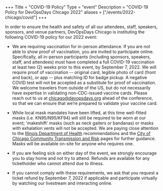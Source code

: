 +++
Title = "COVID-19 Policy"
Type = "event"
Description = "COVID-19 Policy for DevOpsDays Chicago 2022"
aliases = ["/events/2022-chicago/covid"]
+++

In order to ensure the health and safety of all our attendees, staff, speakers, sponsors, and venue partners, DevOpsDays Chicago is instituting the following COVID-19 policy for our 2022 event:

* We are requiring vaccination for in-person attendance. If you are not able to show proof of vaccination, you are invited to participate online. Specifically, all in-person participants (including sponsors, speakers, staff, and attendees) must have completed a full COVID-19 vaccination at least two (2) weeks prior to this event, by September 7, 2022. We will require proof of vaccination -- original card, legible photo of card (front and back), or app -- plus matching ID for badge pickup. A negative COVID test will not be accepted as a substitute for proof of vaccination. We welcome travelers from outside of the US, but do not necessarily have expertise in validating non-CDC-issued vaccine cards. Please reach out to us at chicago@devopsdays.org ahead of the conference, so that we can ensure that we’re prepared to validate your vaccine card.

* While local mask mandates have been lifted, at this time well-fitted masks (i.e. KN95/N95/KF94) will still be required to be worn at our event; 'makeshift' masks (such as neck gaiters or bandanas) or masks with exhalation vents will not be accepted. We are paying close attention to the [Illinois Department of Health](https://dph.illinois.gov/covid19/community-guidance.html) recommendations and the [City of Chicago Community Transmission and Risk](https://www.chicago.gov/city/en/sites/covid-19/home/community-transmission-and-risk.html) pages for further guidance. Masks will be available on-site for anyone who requires one.

* If you are feeling sick on either day of the event, we strongly encourage you to stay home and not try to attend. Refunds are available for any ticketholder who cannot attend due to illness.

* If you cannot comply with these requirements, we ask that you request a ticket refund by September 7, 2022 if applicable and participate virtually by watching our livestream and interacting online.
